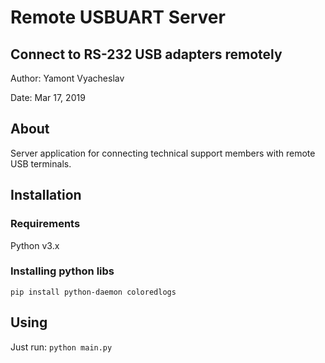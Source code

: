 # Remote USBUART Server
## Connect to RS-232 USB adapters remotely

Author: Yamont Vyacheslav

Date: Mar 17, 2019

## About
Server application for connecting technical support members with remote USB terminals.

## Installation
### Requirements
Python v3.x

### Installing python libs
```
pip install python-daemon coloredlogs
```

## Using
Just run: `python main.py`

